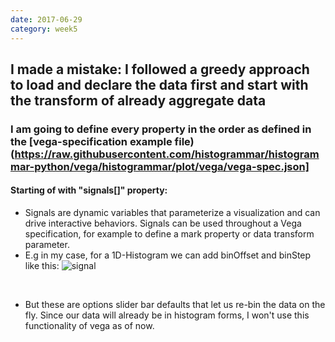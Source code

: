 ```yaml
---
date: 2017-06-29
category: week5
---
```

## I made a mistake: I followed a greedy approach to load and declare the data first and start with the transform of already aggregate data
### I am going to define every property in the order as defined in the [vega-specification example file)(https://raw.githubusercontent.com/histogrammar/histogrammar-python/vega/histogrammar/plot/vega/vega-spec.json]
#### Starting of with "signals[]" property:
*  Signals are dynamic variables that parameterize a visualization and can drive interactive behaviors. Signals can be used throughout a Vega specification, for example to define a mark property or data transform parameter.
* E.g in my case, for a 1D-Histogram we can add binOffset and binStep like this:
<img src="https://github.com/debuggermalhotra/gsocdevlog/blob/gh-pages/images/signal.png" alt="signal"></img>
<br>

* But these are options slider bar defaults that let us re-bin the data on the fly. Since our data will already be in histogram forms, I won't use this functionality of vega as of now.
